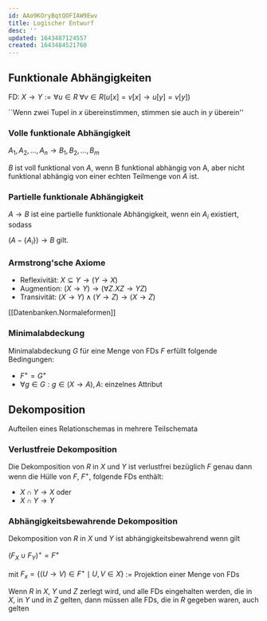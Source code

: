```yaml
---
id: AAo9KOryBqtQOFIAW9Ewv
title: Logischer Entwurf
desc: ''
updated: 1643487124557
created: 1643484521760
---
```


## Funktionale Abhängigkeiten

FD: $X \to Y := \forall u \in R \; \forall v \in R (u[x] = v[x] \rightarrow u[y] = v[y])$

``Wenn zwei Tupel in *x* übereinstimmen, stimmen sie auch in *y* überein''

### Volle funktionale Abhängigkeit

$A_1, A_2, \ldots, A_n \to B_1, B_2, \ldots, B_m$

$B$ ist voll funktional von $A$, wenn B funktional abhängig von A, aber nicht funktional
abhängig von einer echten Teilmenge von $A$ ist.

### Partielle funktionale Abhängigkeit

$A \to B$ ist eine partielle funktionale Abhängigkeit, wenn ein $A_i$ existiert, sodass

$(A - \{A_i\}) \to B$ gilt.

### Armstrong'sche Axiome

- Reflexivität: $X \subseteq Y \rightarrow (Y \to X)$
- Augmention: $(X \to Y) \rightarrow (\forall Z. XZ \to YZ)$
- Transivität: $(X \to Y) \land (Y \to Z) \rightarrow (X \to Z)$

[[Datenbanken.Normaleformen]]

### Minimalabdeckung

Minimalabdeckung $G$ für eine Menge von FDs $F$ erfüllt folgende Bedingungen:
- $F^+ = G^+$
- $\forall g \in G: g \in (X \to A), A\text{: einzelnes Attribut}$

## Dekomposition

Aufteilen eines Relationschemas in mehrere Teilschemata

### Verlustfreie Dekomposition

Die Dekomposition von $R$ in $X$ und $Y$ ist verlustfrei bezüglich $F$ genau dann wenn die Hülle von
$F$, $F^+$, folgende FDs enthält:
- $X \cap Y \to X$ oder
- $X \cap Y \to Y$

### Abhängigkeitsbewahrende Dekomposition

Dekomposition von $R$ in $X$ und $Y$ ist abhängigkeitsbewahrend wenn gilt

$(F_X \cup F_Y)^+ = F^+$

mit $F_x = \{ (U \to V) \in F^+ \mid U, V \in X\}$ := Projektion einer Menge von FDs

Wenn $R$ in $X$, $Y$ und $Z$ zerlegt wird, und alle FDs eingehalten werden, die in $X$, in $Y$ und
in $Z$ gelten, dann müssen alle FDs, die in $R$ gegeben waren, auch gelten